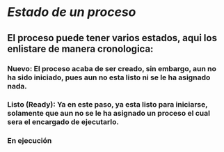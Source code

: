 # **$Estado$ $de$ $un$ $proceso$**
## El proceso puede tener varios estados, aqui los enlistare de manera cronologica:
### Nuevo: El proceso acaba de ser creado, sin embargo, aun no ha sido iniciado, pues aun no esta listo ni se le ha asignado nada.
### Listo (Ready): Ya en este paso, ya esta listo para iniciarse, solamente que aun no se le ha asignado un proceso el cual sera el encargado de ejecutarlo.
### En ejecución
